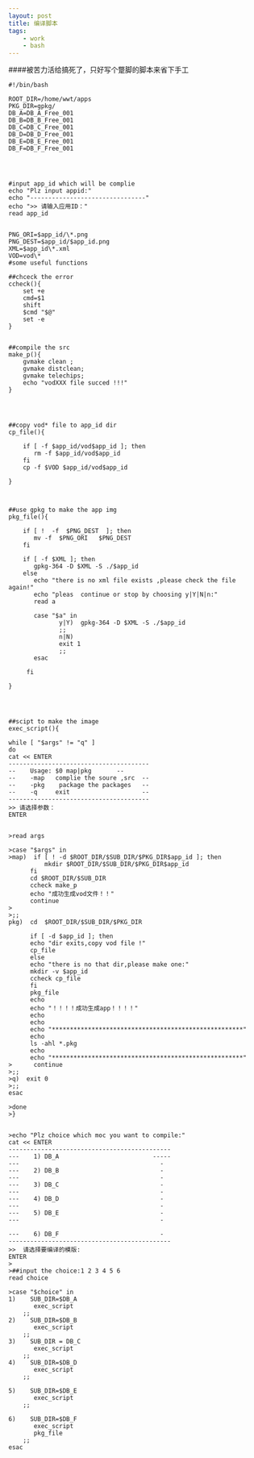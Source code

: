 ```yaml
---
layout: post
title: 编译脚本
tags:
    - work
    - bash
---
```


####被苦力活给搞死了，只好写个蹩脚的脚本来省下手工
>
	#!/bin/bash

	ROOT_DIR=/home/wwt/apps
	PKG_DIR=gpkg/
	DB_A=DB_A_Free_001
	DB_B=DB_B_Free_001
	DB_C=DB_C_Free_001
	DB_D=DB_D_Free_001
	DB_E=DB_E_Free_001
	DB_F=DB_F_Free_001




	#input app_id which will be complie
	echo "Plz input appid:"
	echo "--------------------------------"
	echo ">> 请输入应用ID："
	read app_id


	PNG_ORI=$app_id/\*.png
	PNG_DEST=$app_id/$app_id.png
	XML=$app_id\*.xml
	VOD=vod\*
	#some useful functions

	##chceck the error
	ccheck(){
		set +e
		cmd=$1
		shift
		$cmd "$@"
		set -e
	}


	##compile the src
	make_p(){
		gvmake clean ;
		gvmake distclean;
		gvmake telechips;
		echo "vodXXX file succed !!!"
	}




	##copy vod* file to app_id dir
	cp_file(){

		if [ -f $app_id/vod$app_id ]; then
		   rm -f $app_id/vod$app_id
		fi
		cp -f $VOD $app_id/vod$app_id

	}



	##use gpkg to make the app img
	pkg_file(){

		if [ !  -f  $PNG_DEST  ]; then
		   mv -f  $PNG_ORI   $PNG_DEST
		fi
		
		if [ -f $XML ]; then
		   gpkg-364 -D $XML -S ./$app_id
		else
		   echo "there is no xml file exists ,please check the file again!"
		   echo "pleas  continue or stop by choosing y|Y|N|n:"
		   read a
		   
		   case "$a" in 
				  y|Y)  gpkg-364 -D $XML -S ./$app_id
				  ;;
				  n|N)
				  exit 1
				  ;;    
		   esac 
		   
		 fi
		
	}




	##scipt to make the image
	exec_script(){

	while [ "$args" != "q" ]
	do
	cat << ENTER
	---------------------------------------
	--    Usage: $0 map|pkg       --
	--    -map   complie the soure ,src  --
	--    -pkg    package the packages   -- 
	--    -q     exit                    --
	---------------------------------------
	>> 请选择参数：	 
	ENTER


	>read args

	>case "$args" in
	>map)  if [ ! -d $ROOT_DIR/$SUB_DIR/$PKG_DIR$app_id ]; then
			  mkdir $ROOT_DIR/$SUB_DIR/$PKG_DIR$app_id
		  fi
		  cd $ROOT_DIR/$SUB_DIR
		  ccheck make_p         
		  echo "成功生成vod文件！！"
		  continue
	>      
	>;;
	pkg)  cd  $ROOT_DIR/$SUB_DIR/$PKG_DIR

		  if [ -d $app_id ]; then
		  echo "dir exits,copy vod file !"
		  cp_file
		  else
		  echo "there is no that dir,please make one:"
		  mkdir -v $app_id
		  ccheck cp_file
		  fi
		  pkg_file
		  echo 
		  echo "！！！！成功生成app！！！！"
		  echo
		  echo
		  echo "*****************************************************"
		  echo 
		  ls -ahl *.pkg
		  echo 
		  echo "*****************************************************"
	>      continue 
	>;;
	>q)  exit 0
	>;;
	esac

	>done
	>}


	>echo "Plz choice which moc you want to compile:"
	cat << ENTER
	--------------------------------------------- 
	---    1) DB_A                          -----
	---                                       -
	---    2) DB_B                            -
	---                                       -
	---    3) DB_C                            - 
	---                                       - 
	---    4) DB_D                            - 
	---                                       -
	---    5) DB_E                            -
	---                                       - 

	---    6) DB_F                            -
	---------------------------------------------
	>>  请选择要编译的模版:
	ENTER
	>
	>##input the choice:1 2 3 4 5 6 
	read choice

	>case "$choice" in
	1)    SUB_DIR=$DB_A
		   exec_script      
		;;
	2)    SUB_DIR=$DB_B
		   exec_script
		;;
	3)    SUB_DIR = DB_C
		   exec_script
		;;
	4)    SUB_DIR=$DB_D
		   exec_script
		;;
		  
	5)    SUB_DIR=$DB_E
		   exec_script
		;;
		  
	6)    SUB_DIR=$DB_F
		   exec_script
		   pkg_file  
		;;
	esac


